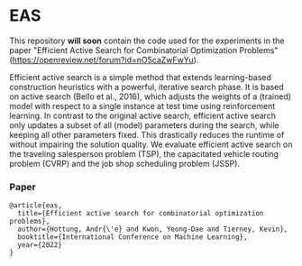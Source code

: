 # EAS

This repository **will soon** contain the code used for the experiments in the paper "Efficient Active Search for Combinatorial Optimization Problems" (https://openreview.net/forum?id=nO5caZwFwYu).

Efficient active search is a simple method that extends learning-based construction heuristics with a powerful, iterative search phase. It is based on active search (Bello et al., 2016), which adjusts the weights of a (trained) model with respect to a single instance at test time using reinforcement learning. In contrast to the original active search, efficient active search only updates a subset of all (model) parameters during the search, while keeping all other parameters fixed. This drastically reduces the runtime of  without impairing the solution quality. We evaluate efficient active search on the traveling salesperson problem (TSP), the capacitated vehicle routing problem (CVRP) and the job shop scheduling problem (JSSP).

### Paper
```
@article{eas,
  title={Efficient active search for combinatorial optimization problems},
  author={Hottung, Andr{\'e} and Kwon, Yeong-Dae and Tierney, Kevin},
  booktitle={International Conference on Machine Learning},
  year={2022}
}
```
